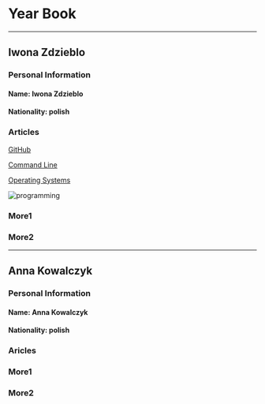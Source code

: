 
#  Year Book
------------
## Iwona Zdzieblo

### Personal Information
#### Name: Iwona Zdzieblo
#### Nationality: polish

### Articles

[GitHub](www.github.com )

[Command Line](https://en.wikipedia.org/wiki/Command-line_interface)

[Operating Systems](https://en.wikipedia.org/wiki/Operating_system#:~:text=An%20operating%20system%20(OS)%20is,common%20services%20for%20computer%20programs.&text=Operating%20systems%20are%20found%20on,to%20web%20servers%20and%20supercomputers)

![programming](https://upload.wikimedia.org/wikipedia/commons/3/39/C_Hello_World_Program.png)


### More1

### More2
-------------
## Anna Kowalczyk

### Personal Information
#### Name: Anna Kowalczyk
#### Nationality: polish

### Aricles

### More1

### More2
